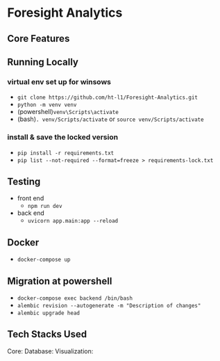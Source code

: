 # Foresight Analytics

## Core Features

## Running Locally
### virtual env set up for winsows
- `git clone https://github.com/ht-l1/Foresight-Analytics.git`
- `python -m venv venv`
- (powershell)`venv\Scripts\activate`
- (bash)`. venv/Scripts/activate` or `source venv/Scripts/activate`

### install & save the locked version
- `pip install -r requirements.txt`
- `pip list --not-required --format=freeze > requirements-lock.txt`

## Testing
- front end
    - `npm run dev`
- back end
    -  `uvicorn app.main:app --reload`

## Docker 
- `docker-compose up`

## Migration at powershell
- `docker-compose exec backend /bin/bash`
- `alembic revision --autogenerate -m "Description of changes"`
- `alembic upgrade head`

## Tech Stacks Used
<!-- https://github.com/inttter/md-badges -->
Core: 
Database:
Visualization: